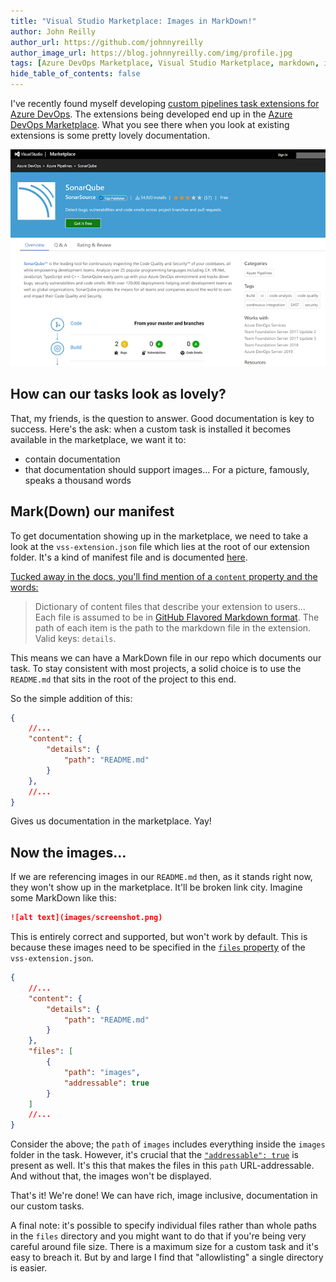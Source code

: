 ```yaml
---
title: "Visual Studio Marketplace: Images in MarkDown!"
author: John Reilly
author_url: https://github.com/johnnyreilly
author_image_url: https://blog.johnnyreilly.com/img/profile.jpg
tags: [Azure DevOps Marketplace, Visual Studio Marketplace, markdown, images]
hide_table_of_contents: false
---
```

I've recently found myself developing [custom pipelines task extensions for Azure DevOps](<https://docs.microsoft.com/en-us/azure/devops/extend/develop/add-build-task?view=azure-devops>). The extensions being developed end up in the [Azure DevOps Marketplace](<https://marketplace.visualstudio.com/azuredevops>). What you see there when you look at existing extensions is some pretty lovely documentation.

 ![](../static/blog/2020-11-28-images-in-markdown-for-azure-devops-marketplace/azure-devops-marketplace.png)

## How can our tasks look as lovely?

That, my friends, is the question to answer. Good documentation is key to success. Here's the ask: when a custom task is installed it becomes available in the marketplace, we want it to:

- contain documentation
- that documentation should support images... For a picture, famously, speaks a thousand words



## Mark(Down) our manifest

To get documentation showing up in the marketplace, we need to take a look at the `vss-extension.json` file which lies at the root of our extension folder. It's a kind of manifest file and is documented [here](<https://docs.microsoft.com/en-us/azure/devops/extend/develop/manifest?view=azure-devops>).

[Tucked away in the docs, you'll find mention of a `content` property and the words:](<https://docs.microsoft.com/en-us/azure/devops/extend/develop/manifest?view=azure-devops#discovery-attributes>)

> Dictionary of content files that describe your extension to users... Each file is assumed to be in [GitHub Flavored Markdown format](<https://help.github.com/articles/github-flavored-markdown/>). The path of each item is the path to the markdown file in the extension. Valid keys: `details`.

This means we can have a MarkDown file in our repo which documents our task. To stay consistent with most projects, a solid choice is to use the `README.md` that sits in the root of the project to this end.

So the simple addition of this:

```json
{
    //...
    "content": {
        "details": {
            "path": "README.md"
        }
    },
    //...
}
```

Gives us documentation in the marketplace. Yay!

## Now the images...

If we are referencing images in our `README.md` then, as it stands right now, they won't show up in the marketplace. It'll be broken link city. Imagine some MarkDown like this:

```md
![alt text](images/screenshot.png)
```

This is entirely correct and supported, but won't work by default. This is because these images need to be specified in the [`files` property](<https://docs.microsoft.com/en-us/azure/devops/extend/develop/manifest?view=azure-devops#files>) of the `vss-extension.json`.

```json
{
    //...
    "content": {
        "details": {
            "path": "README.md"
        }
    },
    "files": [
        {
            "path": "images",
            "addressable": true
        }
    ]
    //...
}
```

Consider the above; the `path` of `images` includes everything inside the `images` folder in the task. However, it's crucial that the [`"addressable": true`](<https://docs.microsoft.com/en-us/azure/devops/extend/develop/manifest?view=azure-devops#properties-1>) is present as well. It's this that makes the files in this `path` URL-addressable. And without that, the images won't be displayed.

That's it! We're done! We can have rich, image inclusive, documentation in our custom tasks.

A final note: it's possible to specify individual files rather than whole paths in the `files` directory and you might want to do that if you're being very careful around file size. There is a maximum size for a custom task and it's easy to breach it. But by and large I find that "allowlisting" a single directory is easier.


